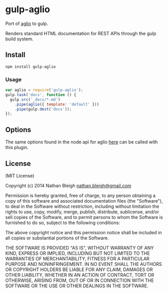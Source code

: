 gulp-aglio
=========

Port of [aglio](https://github.com/danielgtaylor/aglio) to gulp.

Renders standard HTML documentation for
REST APIs through the gulp build system.

## Install

```
npm install gulp-aglio
```

### Usage
````javascript
var aglio = require('gulp-aglio');
gulp.task('docs', function () {
  gulp.src('_docs/*.md')
    .pipe(aglio({ template: 'default' }))
    .pipe(gulp.dest('docs'));
});
````

## Options

The same options found in the node api for aglio [here](https://github.com/danielgtaylor/aglio#agliorender-blueprint-options-callback)
can be called with this plugin.

## License

(MIT License)

Copyright (c) 2014 Nathan Bleigh nathan.bleigh@gmail.com

Permission is hereby granted, free of charge, to any person obtaining a copy of this software and associated documentation files (the "Software"), to deal in the Software without restriction, including without limitation the rights to use, copy, modify, merge, publish, distribute, sublicense, and/or sell copies of the Software, and to permit persons to whom the Software is furnished to do so, subject to the following conditions:

The above copyright notice and this permission notice shall be included in all copies or substantial portions of the Software.

THE SOFTWARE IS PROVIDED "AS IS", WITHOUT WARRANTY OF ANY KIND, EXPRESS OR IMPLIED, INCLUDING BUT NOT LIMITED TO THE WARRANTIES OF MERCHANTABILITY, FITNESS FOR A PARTICULAR PURPOSE AND NONINFRINGEMENT. IN NO EVENT SHALL THE AUTHORS OR COPYRIGHT HOLDERS BE LIABLE FOR ANY CLAIM, DAMAGES OR OTHER LIABILITY, WHETHER IN AN ACTION OF CONTRACT, TORT OR OTHERWISE, ARISING FROM, OUT OF OR IN CONNECTION WITH THE SOFTWARE OR THE USE OR OTHER DEALINGS IN THE SOFTWARE.
